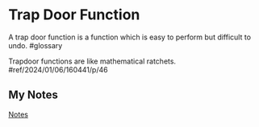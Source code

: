 # Trap Door Function

A trap door function is a function which is easy to perform but difficult to undo. #glossary

Trapdoor functions are like mathematical ratchets. #ref/2024/01/06/160441/p/46
## My Notes
[Notes](mynotes/trap-door-notes.md)
